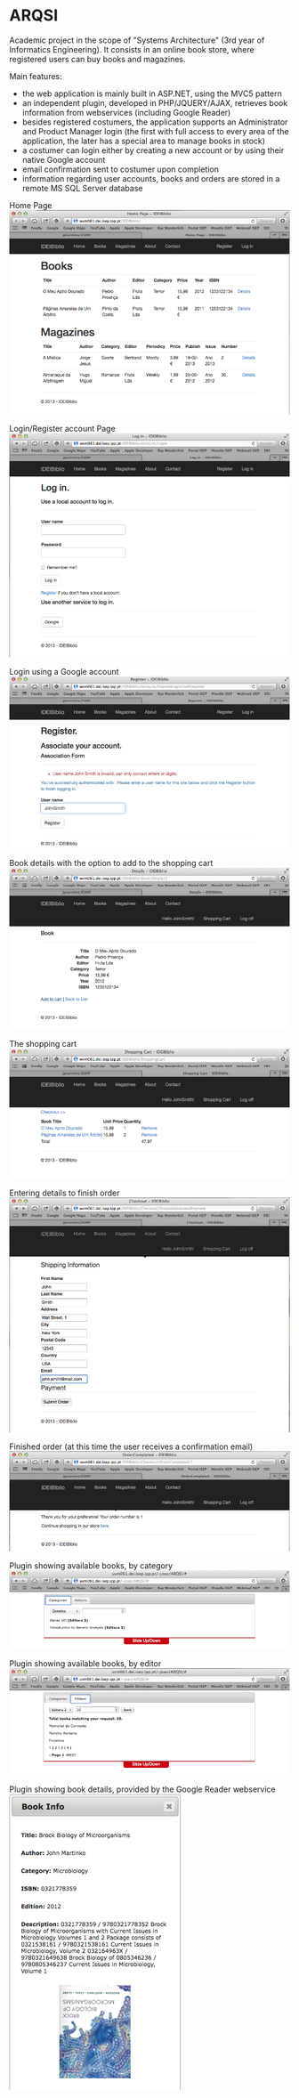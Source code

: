 ARQSI
=====

Academic project in the scope of "Systems Architecture" (3rd year of Informatics Engineering). 
It consists in an online book store, where registered users can buy books and magazines.

Main features:
- the web application is mainly built in ASP.NET, using the MVC5 pattern
- an independent plugin, developed in PHP/JQUERY/AJAX, retrieves book information from webservices (including Google Reader)
- besides registered costumers, the application supports an Administrator and Product Manager login (the first with full access to
every area of the application, the later has a special area to manage books in stock)
- a costumer can login either by creating a new account or by using their native Google account
- email confirmation sent to costumer upon completion
- information regarding user accounts, books and orders are stored in a remote MS SQL Server database

Home Page
![1](PRINTSCREENS/Costumer_Main.png)

Login/Register account Page
![2](PRINTSCREENS/Login.png)

Login using a Google account
![3](PRINTSCREENS/Social_Login.png)

Book details with the option to add to the shopping cart
![4](PRINTSCREENS/Book_Details.png)

The shopping cart
![5](PRINTSCREENS/Shopping_Cart.png)

Entering details to finish order
![6](PRINTSCREENS/Order_Processing.png)

Finished order (at this time the user receives a confirmation email)
![7](PRINTSCREENS/Finished_Shopping.png)

Plugin showing available books, by category
![8](PRINTSCREENS/Plugin1.png)

Plugin showing available books, by editor
![9](PRINTSCREENS/Plugin2.png)

Plugin showing book details, provided by the Google Reader webservice
![10](PRINTSCREENS/Plugin3.png)
